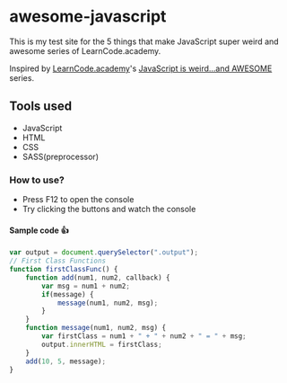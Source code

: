 # awesome-javascript
This is my test site for the 5 things that make JavaScript super weird and awesome series of LearnCode.academy. 

Inspired by [LearnCode.academy](https://www.youtube.com/channel/UCVTlvUkGslCV_h-nSAId8Sw)'s [JavaScript is weird...and AWESOME](https://www.youtube.com/watch?v=JEq7Ehw-qk8&list=PLoYCgNOIyGABI011EYc-avPOsk1YsMUe_) series.

## Tools used
  * JavaScript
  * HTML
  * CSS
  * SASS(preprocessor)

### How to use?
  * Press F12 to open the console
  * Try clicking the buttons and watch the console

#### Sample code :+1:
```javascript
var output = document.querySelector(".output");
// First Class Functions
function firstClassFunc() {
	function add(num1, num2, callback) {
		var msg = num1 + num2;
		if(message) {
			message(num1, num2, msg);
		}
	}	
	function message(num1, num2, msg) {
		var firstClass = num1 + " + " + num2 + " = " + msg;
		output.innerHTML = firstClass;
	}
	add(10, 5, message);
}
```

